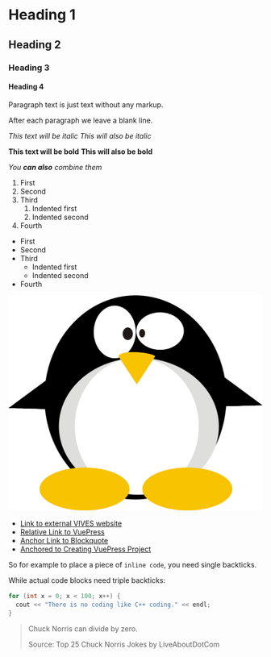 # Heading 1

## Heading 2

### Heading 3

#### Heading 4

Paragraph text is just text without any markup.

After each paragraph we leave a blank line.

*This text will be italic*
_This will also be italic_

**This text will be bold**
__This will also be bold__

_You **can also** combine them_

1. First
1. Second
1. Third
    1. Indented first
    1. Indented second
1. Fourth

* First
* Second
* Third
    * Indented first
    * Indented second
* Fourth

![Penguin](./assets/linux-155549_1280.png)

* [Link to external VIVES website](https://www.vives.be)
* [Relative Link to VuePress](../vuepress)
* [Anchor Link to Blockquote](#blockquote)
* [Anchored to Creating VuePress Project](../vuepress/#creating-a-new-vuepress-course)

So for example to place a piece of `inline code`, you need single backticks.

While actual code blocks need triple backticks:

```cpp
for (int x = 0; x < 100; x++) {
  cout << "There is no coding like C++ coding." << endl;
}
```

> Chuck Norris can divide by zero.
>
> Source: Top 25 Chuck Norris Jokes by LiveAboutDotCom
